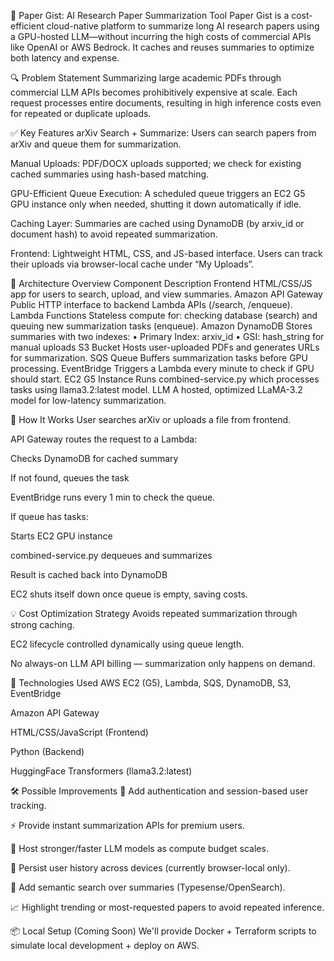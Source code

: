 🧠 Paper Gist: AI Research Paper Summarization Tool
Paper Gist is a cost-efficient cloud-native platform to summarize long AI research papers using a GPU-hosted LLM—without incurring the high costs of commercial APIs like OpenAI or AWS Bedrock. It caches and reuses summaries to optimize both latency and expense.


🔍 Problem Statement
Summarizing large academic PDFs through commercial LLM APIs becomes prohibitively expensive at scale. Each request processes entire documents, resulting in high inference costs even for repeated or duplicate uploads.

✅ Key Features
arXiv Search + Summarize: Users can search papers from arXiv and queue them for summarization.

Manual Uploads: PDF/DOCX uploads supported; we check for existing cached summaries using hash-based matching.

GPU-Efficient Queue Execution: A scheduled queue triggers an EC2 G5 GPU instance only when needed, shutting it down automatically if idle.

Caching Layer: Summaries are cached using DynamoDB (by arxiv_id or document hash) to avoid repeated summarization.

Frontend: Lightweight HTML, CSS, and JS-based interface. Users can track their uploads via browser-local cache under “My Uploads”.

🧱 Architecture Overview
Component	Description
Frontend	HTML/CSS/JS app for users to search, upload, and view summaries.
Amazon API Gateway	Public HTTP interface to backend Lambda APIs (/search, /enqueue).
Lambda Functions	Stateless compute for: checking database (search) and queuing new summarization tasks (enqueue).
Amazon DynamoDB	Stores summaries with two indexes:
• Primary Index: arxiv_id
• GSI: hash_string for manual uploads
S3 Bucket	Hosts user-uploaded PDFs and generates URLs for summarization.
SQS Queue	Buffers summarization tasks before GPU processing.
EventBridge	Triggers a Lambda every minute to check if GPU should start.
EC2 G5 Instance	Runs combined-service.py which processes tasks using llama3.2:latest model.
LLM	A hosted, optimized LLaMA-3.2 model for low-latency summarization.

🚀 How It Works
User searches arXiv or uploads a file from frontend.

API Gateway routes the request to a Lambda:

Checks DynamoDB for cached summary

If not found, queues the task

EventBridge runs every 1 min to check the queue.

If queue has tasks:

Starts EC2 GPU instance

combined-service.py dequeues and summarizes

Result is cached back into DynamoDB

EC2 shuts itself down once queue is empty, saving costs.

💡 Cost Optimization Strategy
Avoids repeated summarization through strong caching.

EC2 lifecycle controlled dynamically using queue length.

No always-on LLM API billing — summarization only happens on demand.

🔧 Technologies Used
AWS EC2 (G5), Lambda, SQS, DynamoDB, S3, EventBridge

Amazon API Gateway

HTML/CSS/JavaScript (Frontend)

Python (Backend)

HuggingFace Transformers (llama3.2:latest)

🛠 Possible Improvements
🔐 Add authentication and session-based user tracking.

⚡ Provide instant summarization APIs for premium users.

🧠 Host stronger/faster LLM models as compute budget scales.

🧾 Persist user history across devices (currently browser-local only).

🔎 Add semantic search over summaries (Typesense/OpenSearch).

📈 Highlight trending or most-requested papers to avoid repeated inference.

📦 Local Setup (Coming Soon)
We'll provide Docker + Terraform scripts to simulate local development + deploy on AWS.


